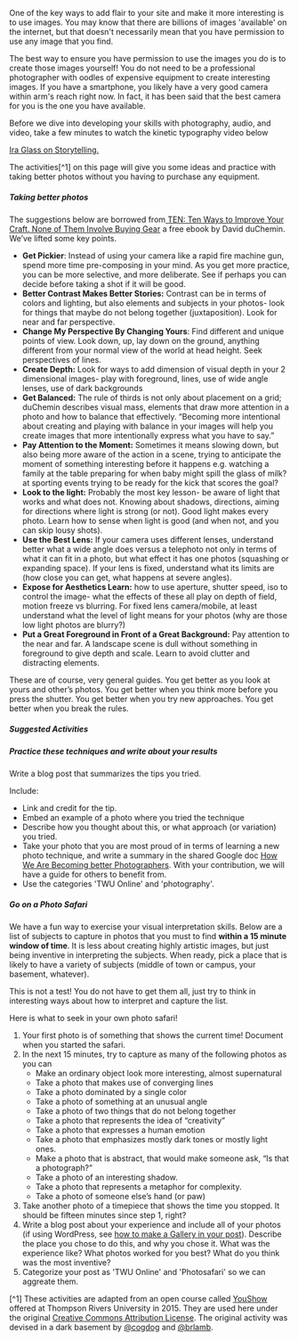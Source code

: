One of the key ways to add flair to your site and make it more interesting is to use images. You may know that there are billions of images 'available' on the internet, but that doesn't necessarily mean that you have permission to use any image that you find.

The best way to ensure you have permission to use the images you do is to create those images yourself! You do not need to be a professional photographer with oodles of expensive equipment to create interesting images. If you have a smartphone, you likely have a very good camera within arm's reach right now. In fact, it has been said that the best camera for you is the one you have available.

Before we dive into developing your skills with photography, audio, and video, take a few minutes to watch the kinetic typography video below

[Ira Glass on Storytelling.](https://vimeo.com/24715531)

The activities[^1] on this page will give you some ideas and practice with taking better photos without you having to purchase any equipment.

##### Taking better photos

The suggestions below are borrowed from[ TEN: Ten Ways to Improve Your Craft. None of Them Involve Buying Gear](http://craftandvision.com/books/ten/) a free ebook by David duChemin. We’ve lifted some key points.

* **Get Pickier**: Instead of using your camera like a rapid fire machine gun, spend more time pre-composing in your mind. As you get more practice, you can be more selective, and more deliberate. See if perhaps you can decide before taking a shot if it will be good.
* **Better Contrast Makes Better Stories:** Contrast can be in terms of colors and lighting, but also elements and subjects in your photos- look for things that maybe do not belong together \(juxtaposition\). Look for near and far perspective.
* **Change My Perspective By Changing Yours**: Find different and unique points of view. Look down, up, lay down on the ground, anything different from your normal view of the world at head height. Seek perspectives of lines.
* **Create Depth:** Look for ways to add dimension of visual depth in your 2 dimensional images- play with foreground, lines, use of wide angle lenses, use of dark backgrounds
* **Get Balanced:** The rule of thirds is not only about placement on a grid; duChemin describes visual mass, elements that draw more attention in a photo and how to balance that effectively. “Becoming more intentional about creating and playing with balance in your images will help you create images that more intentionally express what you have to say.”
* **Pay Attention to the Moment:** Sometimes it means slowing down, but also being more aware of the action in a scene, trying to anticipate the moment of something interesting before it happens e.g. watching a family at the table preparing for when baby might spill the glass of milk? at sporting events trying to be ready for the kick that scores the goal?
* **Look to the light:** Probably the most key lesson- be aware of light that works and what does not. Knowing about shadows, directions, aiming for directions where light is strong \(or not\). Good light makes every photo. Learn how to sense when light is good \(and when not, and you can skip lousy shots\).
* **Use the Best Lens:** If your camera uses different lenses, understand better what a wide angle does versus a telephoto not only in terms of what it can fit in a photo, but what effect it has one photos \(squashing or expanding space\). If your lens is fixed, understand what its limits are \(how close you can get, what happens at severe angles\).
* **Expose for Aesthetics Learn:** how to use aperture, shutter speed, iso to control the image- what the effects of these all play on depth of field, motion freeze vs blurring. For fixed lens camera/mobile, at least understand what the level of light means for your photos \(why are those low light photos are blurry?\)
* **Put a Great Foreground in Front of a Great Background:** Pay attention to the near and far. A landscape scene is dull without something in foreground to give depth and scale. Learn to avoid clutter and distracting elements.

These are of course, very general guides. You get better as you look at yours and other’s photos. You get better when you think more before you press the shutter. You get better when you try new approaches. You get better when you break the rules.

##### Suggested Activities

##### Practice these techniques and write about your results

Write a blog post that summarizes the tips you tried.

Include:

* Link and credit for the tip.
* Embed an example of a photo where you tried the technique
* Describe how you thought about this, or what approach \(or variation\) you tried.
* Take your photo that you are most proud of in terms of learning a new photo technique, and write a summary in the shared Google doc [How We Are Becoming better Photographers](https://docs.google.com/document/d/15z7L194rakK4jbgshTDNkRm5FmBDGCaZDfXbVQxywTE/edit?usp=sharing). With your contribution, we will have a guide for others to benefit from.
* Use the categories 'TWU Online' and 'photography'.

##### Go on a Photo Safari

We have a fun way to exercise your visual interpretation skills. Below are a list of subjects to capture in photos that you must to find **within a 15 minute window of time**. It is less about creating highly artistic images, but just being inventive in interpreting the subjects. When ready, pick a place that is likely to have a variety of subjects \(middle of town or campus, your basement, whatever\).

This is not a test! You do not have to get them all, just try to think in interesting ways about how to interpret and capture the list.

Here is what to seek in your own photo safari!

1. Your first photo is of something that shows the current time! Document when you started the safari.
2. In the next 15 minutes, try to capture as many of the following photos as you can
   * Make an ordinary object look more interesting, almost supernatural
   * Take a photo that makes use of converging lines
   * Take a photo dominated by a single color
   * Take a photo of something at an unusual angle
   * Take a photo of two things that do not belong together
   * Take a photo that represents the idea of “creativity”
   * Take a photo that expresses a human emotion
   * Take a photo that emphasizes mostly dark tones or mostly light ones.
   * Make a photo that is abstract, that would make someone ask, “Is that a photograph?”
   * Take a photo of an interesting shadow.
   * Take a photo that represents a metaphor for complexity.
   * Take a photo of someone else’s hand \(or paw\)
3. Take another photo of a timepiece that shows the time you stopped. It should be fifteen minutes since step 1, right?
4. Write a blog post about your experience and include all of your photos \(if using WordPress, see
   [how to make a Gallery in your post](http://codex.wordpress.org/The_WordPress_Gallery)\). Describe the place you chose to do this, and why you chose it. What was the experience like? What photos worked for you best? What do you think was the most inventive?
5. Categorize your post as 'TWU Online' and 'Photosafari' so we can aggreate them.

[^1] These activities are adapted from an open course called [YouShow](http://youshow.trubox.ca/about/schedule/unit-2/) offered at Thompson Rivers University in 2015. They are used here under the original [Creative Commons Attribution License](http://creativecommons.org/licenses/by/4.0/). The original activity was devised in a dark basement by [@cogdog](https://twitter.com/cogdog) and [@brlamb](https://twitter.com/brlamb).

